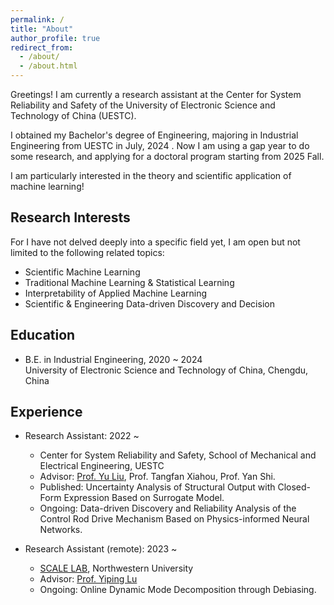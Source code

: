 ```yaml
---
permalink: /
title: "About"
author_profile: true
redirect_from: 
  - /about/
  - /about.html
---
```


Greetings! I am currently a research assistant at the Center for System Reliability and Safety of the University of Electronic Science and Technology of China (UESTC).

I obtained my Bachelor's degree of Engineering, majoring in Industrial Engineering from UESTC in July, 2024 . Now I am using a gap year to do some research, and applying for a doctoral program starting from 2025 Fall. 

I am particularly interested in the theory and scientific application of machine learning!

Research Interests
------
For I have not delved deeply into a specific field yet, I am open but not limited to the following related topics:
* Scientific Machine Learning
* Traditional Machine Learning & Statistical Learning
* Interpretability of Applied Machine Learning
* Scientific & Engineering Data-driven Discovery and Decision

Education
------
* B.E. in Industrial Engineering, 2020 ~ 2024 <br> University of Electronic Science and Technology of China, Chengdu, China

Experience
------
* Research Assistant: 2022 ~
  * Center for System Reliability and Safety, School of Mechanical and Electrical Engineering, UESTC
  * Advisor: [Prof. Yu Liu](https://faculty.uestc.edu.cn/yuliu/en/index.htm), Prof. Tangfan Xiahou, Prof. Yan Shi.
  * Published: Uncertainty Analysis of Structural Output with Closed-Form Expression Based on Surrogate Model.
  * Ongoing: Data-driven Discovery and Reliability Analysis of the Control Rod Drive Mechanism Based on Physics-informed Neural Networks.
 
* Research Assistant (remote): 2023 ~
  * [SCALE LAB](https://scale-lab-northwestern.github.io/), Northwestern University
  * Advisor: [Prof. Yiping Lu](https://2prime.github.io/)
  * Ongoing: Online Dynamic Mode Decomposition through Debiasing.


